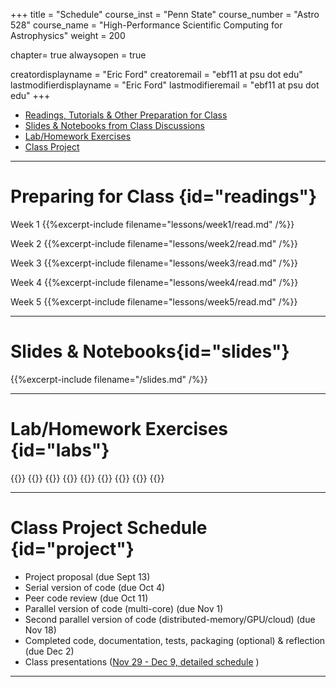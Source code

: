 +++
title = "Schedule"
course_inst = "Penn State"
course_number = "Astro 528"
course_name = "High-Performance Scientific Computing for Astrophysics"
weight = 200

chapter= true
alwaysopen = true

creatordisplayname = "Eric Ford"
creatoremail = "ebf11 at psu dot edu"
lastmodifierdisplayname = "Eric Ford"
lastmodifieremail = "ebf11 at psu dot edu"
+++

- [Readings, Tutorials & Other Preparation for Class](#readings)
- [Slides & Notebooks from Class Discussions](#slides)
- [Lab/Homework Exercises](#labs)
- [Class Project](#project)

---
# Preparing for Class {id="readings"}
Week 1
{{%excerpt-include filename="lessons/week1/read.md" /%}}

Week 2
{{%excerpt-include filename="lessons/week2/read.md" /%}}

Week 3
{{%excerpt-include filename="lessons/week3/read.md" /%}}

Week 4
{{%excerpt-include filename="lessons/week4/read.md" /%}}

Week 5
{{%excerpt-include filename="lessons/week5/read.md" /%}}

<!--
Week 6

Week 7

Week 8

Week 9

Week 10

Week 11

Week 12

Week 13
-->

---

# Slides & Notebooks{id="slides"}
{{%excerpt-include filename="/slides.md" /%}}

---

# Lab/Homework Exercises {id="labs"}
{{<excerpt-include filename="labs/lab1.md" />}}
{{<excerpt-include filename="labs/lab2.md" />}}
{{<excerpt-include filename="labs/lab3.md" />}}
{{<excerpt-include filename="labs/lab4.md" />}}
{{<excerpt-include filename="labs/lab5.md" />}}
{{<excerpt-include filename="labs/lab6.md" />}}
{{<excerpt-include filename="labs/lab7.md" />}}
{{<excerpt-include filename="labs/lab8.md" />}}
{{<excerpt-include filename="labs/lab9.md" />}}

---

# Class Project Schedule {id="project"}
- Project proposal (due Sept 13)
- Serial version of code (due Oct 4)
- Peer code review (due Oct 11)
- Parallel version of code (multi-core) (due Nov 1)
- Second parallel version of code (distributed-memory/GPU/cloud) (due Nov 18)
- Completed code, documentation, tests, packaging (optional) & reflection (due Dec 2)
- Class presentations ([Nov 29 - Dec 9, detailed schedule](https://github.com/PsuAstro528/PresentationsSchedule2021) )


---
